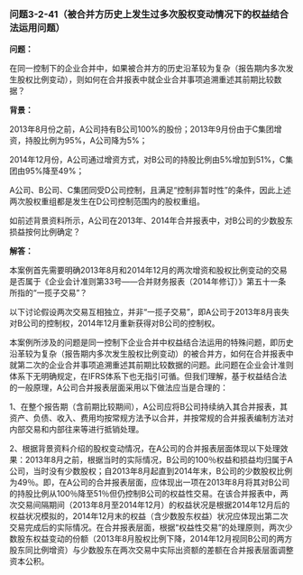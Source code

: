### 问题3-2-41（被合并方历史上发生过多次股权变动情况下的权益结合法运用问题）

**问题：**

在同一控制下的企业合并中，如果被合并方的历史沿革较为复杂（报告期内多次发生股权比例变动），则如何在合并报表中就企业合并事项追溯重述其前期比较数据？

**背景：**

2013年8月份之前，A公司持有B公司100%的股份；2013年9月份由于C集团增资，持股比例为95%，A公司降为5%；

2014年12月份，A公司通过增资方式，对B公司的持股比例由5%增加到51%，C集团由95%降至49%；

A公司、B公司、C集团同受D公司控制，且满足“控制非暂时性”的条件，因此上述两次股权重组都是发生在D公司控制范围内的股权重组。

如前述背景资料所示，A公司在2013年、2014年合并报表中，对B公司的少数股东损益按何比例确定？

**解答：**

本案例首先需要明确2013年8月和2014年12月的两次增资和股权比例变动的交易是否属于《企业会计准则第33号——合并财务报表（2014年修订）》第五十一条所指的“一揽子交易”？

以下讨论假设两次交易互相独立，并非“一揽子交易”，即A公司于2013年8月丧失对B公司的控制权，2014年12月重新获得对B公司的控制权。

本案例所涉及的问题是同一控制下企业合并中权益结合法运用的特殊问题，即历史沿革较为复杂（报告期内多次发生股权比例变动）的被合并方，如何在合并报表中就第二次的企业合并事项追溯重述其前期比较数据的问题。此问题在企业会计准则体系下无明确规定，在IFRS体系下也无指引可循。但我们理解，基于权益结合法的一般原理，A公司合并报表层面采用以下做法应当是合理的：

1、在整个报告期（含前期比较期间），A公司应将B公司持续纳入其合并报表，其资产、负债、收入、费用均按常规方法予以合并，并按常规的合并报表编制方法对内部交易和内部往来等进行抵销处理。

2、根据背景资料介绍的股权变动情况，在A公司的合并报表层面体现以下处理效果：2013年8月之前，根据当时的实际情况，B公司的100％权益和损益均归属于A公司，当时没有少数股权；自2013年8月起直到2014年末，B公司的少数股权比例为49％。即，在A公司的合并报表层面，应体现出一项在2013年8月将其对B公司的持股比例从100％降至51％但仍控制B公司的权益性交易。在该合并报表中，两次交易间隔期间（2013年8月至2014年12月）的权益状况是根据2014年12月后的权益状况模拟的，2014年12月末的权益（含少数股东权益）状况应体现出第二次交易完成后的实际情况。在合并报表层面，根据“权益性交易”的处理原则，两次少数股东权益变动的份额（2013年8月股权比例下降，2014年12月视同B公司的两方股东同比例增资）与少数股东在两次交易中实际出资额的差额在合并报表层面调整资本公积。
